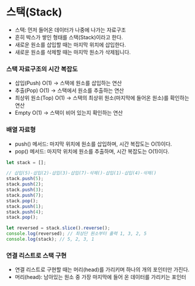 # 스택(Stack)

* 스택: 먼저 들어온 데이터가 나중에 나가는 자료구조
* 흔히 박스가 쌓인 형태를 스택(Stack)이라고 한다.
* 새로운 원소를 삽입할 때는 마지막 위치에 삽입한다.
* 새로운 원소를 삭제할 때는 마지막 원소가 삭제됩니다.

### 스택 자료구조의 시간 복잡도
* 삽입(Push) O(1) -> 스택에 원소를 삽입하는 연산
* 추출(Pop) O(1) -> 스택에서 원소를 추출하는 연산
* 최상위 원소(Top) O(1) -> 스택의 최상위 원소(마지막에 들어온 원소)를 확인하는 연산
* Empty O(1) -> 스택이 비어 있는지 확인하는 연산

### 배열 자료형
* push() 메서드: 마지막 위치에 원소를 삽입하며, 시간 복잡도는 O(1)이다.
* pop() 메서드: 마지막 위치에 원소를 추출하며, 시간 복잡도는 O(1)이다.

```javascript
let stack = [];

// 삽입(5)-삽입(2)-삽입(3)-삽입(7)-삭제()-삽입(1)-삽입(4)-삭제()
stack.push(5);
stack.push(2);
stack.push(3);
stack.push(7);
stack.pop();
stack.push(1);
stack.push(4);
stack.pop();

let reversed = stack.slice().reverse();
console.log(reversed); // 최상단 원소부터 출력 1, 3, 2, 5
console.log(stack); // 5, 2, 3, 1
```

### 연결 리스트로 스택 구현
* 연결 리스트로 구현할 때는 머리(head)를 가리키며 하나의 개의 포인터만 가진다.
* 머리(head): 남아있는 원소 중 가장 마지막에 들어 온 데이터를 가리키는 포인터
